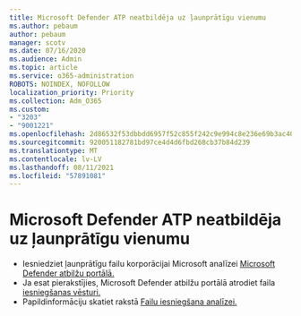 ```yaml
---
title: Microsoft Defender ATP neatbildēja uz ļaunprātīgu vienumu
ms.author: pebaum
author: pebaum
manager: scotv
ms.date: 07/16/2020
ms.audience: Admin
ms.topic: article
ms.service: o365-administration
ROBOTS: NOINDEX, NOFOLLOW
localization_priority: Priority
ms.collection: Adm_O365
ms.custom:
- "3203"
- "9001221"
ms.openlocfilehash: 2d86532f53dbbdd6957f52c855f242c9e994c8e236e69b3ac40800e4bce97d85
ms.sourcegitcommit: 920051182781bd97ce4d4d6fbd268cb37b84d239
ms.translationtype: MT
ms.contentlocale: lv-LV
ms.lasthandoff: 08/11/2021
ms.locfileid: "57891081"
---
```

# <a name="microsoft-defender-atp-missed-a-malicious-item"></a>Microsoft Defender ATP neatbildēja uz ļaunprātīgu vienumu

- Iesniedziet ļaunprātīgu failu korporācijai Microsoft analīzei [Microsoft Defender atbilžu portālā.](https://www.microsoft.com/wdsi/filesubmission/) 
- Ja esat pierakstījies, Microsoft Defender atbilžu portālā atrodiet faila [iesniegšanas vēsturi.](https://www.microsoft.com/wdsi/submissionhistory)
- Papildinformāciju skatiet rakstā [Failu iesniegšana analīzei.](https://docs.microsoft.com/windows/security/threat-protection/intelligence/submission-guide)